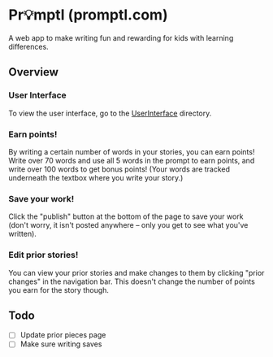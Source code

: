 # Pr💡mptl (promptl.com)
A web app to make writing fun and rewarding for kids with learning differences.

## Overview
### User Interface
To view the user interface, go to the [UserInterface](https://github.com/zcoder365/promptl/tree/main/UserInterface) directory.

### Earn points!
By writing a certain number of words in your stories, you can earn points! Write over 70 words and use all 5 words in the prompt to earn points, and write over 100 words to get bonus points! (Your words are tracked underneath the textbox where you write your story.)

### Save your work!
Click the "publish" button at the bottom of the page to save your work (don't worry, it isn't posted anywhere – only you get to see what you've written).

### Edit prior stories!
You can view your prior stories and make changes to them by clicking "prior changes" in the navigation bar. This doesn't change the number of points you earn for the story though.

## Todo
- [ ] Update prior pieces page
- [ ] Make sure writing saves